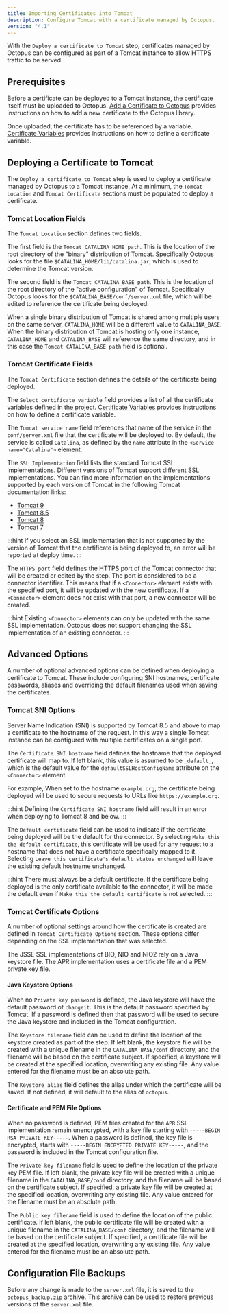 ```yaml
---
title: Importing Certificates into Tomcat
description: Configure Tomcat with a certificate managed by Octopus.
version: "4.1"
---
```


With the `Deploy a certificate to Tomcat` step, certificates managed by Octopus can be configured as part of a Tomcat instance to allow HTTPS traffic to be served.

## Prerequisites

Before a certificate can be deployed to a Tomcat instance, the certificate itself must be uploaded to Octopus. [Add a Certificate to Octopus](add-certificate.md) provides instructions on how to add a new certificate to the Octopus library.

Once uploaded, the certificate has to be referenced by a variable. [Certificate Variables](variables/certificate-variables.md) provides instructions on how to define a certificate variable.

## Deploying a Certificate to Tomcat

The `Deploy a certificate to Tomcat` step is used to deploy a certificate managed by Octopus to a Tomcat instance. At a minimum, the `Tomcat Location` and `Tomcat Certificate` sections must be populated to deploy a certificate.

### Tomcat Location Fields

The `Tomcat Location` section defines two fields.

The first field is the `Tomcat CATALINA_HOME path`. This is the location of the root directory of the "binary" distribution of Tomcat. Specifically Octopus looks for the file `$CATALINA_HOME/lib/catalina.jar`, which is used to determine the Tomcat version.

The second field is the `Tomcat CATALINA_BASE path`. This is the location of the root directory of the "active configuration" of Tomcat. Specifically Octopus looks for the `$CATALINA_BASE/conf/server.xml` file, which will be edited to reference the certificate being deployed.

When a single binary distribution of Tomcat is shared among multiple users on the same server, `CATALINA_HOME` will be a different value to `CATALINA_BASE`. When the binary distribution of Tomcat is hosting only one instance, `CATALINA_HOME` and `CATALINA_BASE` will reference the same directory, and in this case the `Tomcat CATALINA_BASE path` field is optional.

### Tomcat Certificate Fields

The `Tomcat Certificate` section defines the details of the certificate being deployed.

The `Select certificate variable` field provides a list of all the certificate variables defined in the project. [Certificate Variables](variables/certificate-variables.md) provides instructions on how to define a certificate variable.

The `Tomcat service name` field references that name of the service in the `conf/server.xml` file that the certificate will be deployed to. By default, the service is called `Catalina`, as defined by the `name` attribute in the `<Service name="Catalina">` element.

The `SSL Implementation` field lists the standard Tomcat SSL implementations. Different versions of Tomcat support different SSL implementations. You can find more information on the implementations supported by each version of Tomcat in the following Tomcat documentation links:

* [Tomcat 9](https://tomcat.apache.org/tomcat-9.0-doc/ssl-howto.html#Edit_the_Tomcat_Configuration_File)
* [Tomcat 8.5](https://tomcat.apache.org/tomcat-8.5-doc/ssl-howto.html#Edit_the_Tomcat_Configuration_File)
* [Tomcat 8](https://tomcat.apache.org/tomcat-8.0-doc/ssl-howto.html#Edit_the_Tomcat_Configuration_File)
* [Tomcat 7](https://tomcat.apache.org/tomcat-7.0-doc/ssl-howto.html#Edit_the_Tomcat_Configuration_File)

:::hint
If you select an SSL implementation that is not supported by the version of Tomcat that the certificate is being deployed to, an error will be reported at deploy time.
:::

The `HTTPS port` field defines the HTTPS port of the Tomcat connector that will be created or edited by the step. The port is considered to be a connector identifier. This means that if a `<Connector>` element exists with the specified port, it will be updated with the new certificate. If a `<Connector>` element does not exist with that port, a new connector will be created.

:::hint
Existing `<Connector>` elements can only be updated with the same SSL implementation. Octopus does not support changing the SSL implementation of an existing connector.
:::

## Advanced Options

A number of optional advanced options can be defined when deploying a certificate to Tomcat. These include configuring SNI hostnames, certificate passwords, aliases and overriding the default filenames used when saving the certificates.

### Tomcat SNI Options

Server Name Indication (SNI) is supported by Tomcat 8.5 and above to map a certificate to the hostname of the request. In this way a single Tomcat instance can be configured with multiple certificates on a single port.

The `Certificate SNI hostname` field defines the hostname that the deployed certificate will map to. If left blank, this value is assumed to be `_default_`, which is the default value for the `defaultSSLHostConfigName` attribute on the `<Connector>` element.

For example, When set to the hostname `example.org`, the certificate being deployed will be used to secure requests to URLs like `https://example.org`.

:::hint
Defining the `Certificate SNI hostname` field will result in an error when deploying to Tomcat 8 and below.
:::

The `Default certificate` field can be used to indicate if the certificate being deployed will be the default for the connector. By selecting `Make this the default certificate`, this certificate will be used for any request to a hostname that does not have a certificate specifically mapped to it. Selecting `Leave this certificate's default status unchanged` will leave the existing default hostname unchanged.

:::hint
There must always be a default certificate. If the certificate being deployed is the only certificate available to the connector, it will be made the default even if `Make this the default certificate` is not selected.
:::

### Tomcat Certificate Options

A number of optional settings around how the certificate is created are defined in `Tomcat Certificate Options` section. These options differ depending on the SSL implementation that was selected.

The JSSE SSL implementations of BIO, NIO and NIO2 rely on a Java keystore file. The APR implementation uses a certificate file and a PEM private key file.

#### Java Keystore Options

When no `Private key password` is defined, the Java keystore will have the default password of `changeit`. This is the default password specified by Tomcat. If a password is defined then that password will be used to secure the Java keystore and included in the Tomcat configuration.

The `Keystore filename` field can be used to define the location of the keystore created as part of the step. If left blank, the keystore file will be created with a unique filename in the `CATALINA_BASE/conf` directory, and the filename will be based on the certificate subject. If specified, a keystore will be created at the specified location, overwriting any existing file. Any value entered for the filename must be an absolute path.

The `Keystore alias` field defines the alias under which the certificate will be saved. If not defined, it will default to the alias of `octopus`.

#### Certificate and PEM File Options

When no password is defined, PEM files created for the `APR` SSL implementation remain unencrypted, with a key file starting with `-----BEGIN RSA PRIVATE KEY-----`. When a password is defined, the key file is encrypted, starts with `-----BEGIN ENCRYPTED PRIVATE KEY-----`, and the password is included in the Tomcat configuration file.

The `Private key filename` field is used to define the location of the private key PEM file. If left blank, the private key file will be created with a unique filename in the `CATALINA_BASE/conf` directory, and the filename will be based on the certificate subject. If specified, a private key file will be created at the specified location, overwriting any existing file. Any value entered for the filename must be an absolute path.

The `Public key filename` field is used to define the location of the public certificate. If left blank, the public certificate file will be created with a unique filename in the `CATALINA_BASE/conf` directory, and the filename will be based on the certificate subject. If specified, a certificate file will be created at the specified location, overwriting any existing file. Any value entered for the filename must be an absolute path.

## Configuration File Backups

Before any change is made to the `server.xml` file, it is saved to the `octopus_backup.zip` archive. This archive can be used to restore previous versions of the `server.xml` file.
